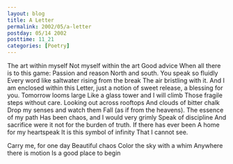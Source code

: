 ```yaml
---
layout: blog
title: A Letter
permalink: 2002/05/a-letter
postday: 05/14 2002
posttime: 11_21
categories: [Poetry]
---
```


The art within myself
Not myself within the art
Good advice
When all there is to this game:
Passion and reason
North and south.
You speak so fluidly
Every word like saltwater
rising from the break
The air bristling with it.
And I am enclosed within this
Letter, just a notion of sweet
release, a blessing for you.
Tomorrow looms large
Like a glass tower and I will climb
Those fragile steps without care.
Looking out across rooftops
And clouds of bitter chalk
Drop my senses and watch them
Fall (as if from the heavens).
The essence of my path
Has been chaos, and I would very grimly 
Speak of discipline
And sacrifice were it not
for the burden of truth.
If there has ever been
A home for my heartspeak
It is this symbol of infinity
That I cannot see.

Carry me, for one day
Beautiful chaos
Color the sky with a whim
Anywhere there is motion
Is a good place to begin
